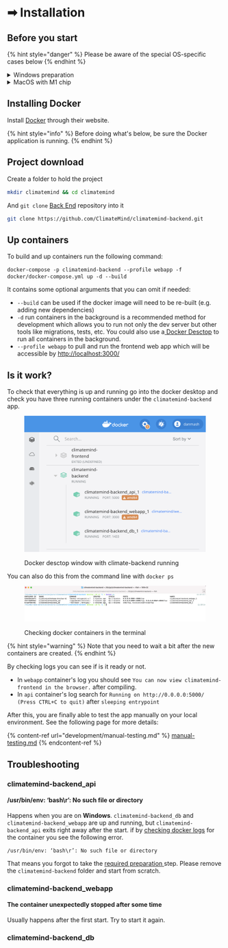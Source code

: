 # ➡ Installation

## Before you start

{% hint style="danger" %}
Please be aware of the special OS-specific cases below
{% endhint %}

<details>

<summary>Windows preparation</summary>

Windows users may experience problems with building or starting the containers if your system automatically converts Unix line endings ('\n') to DOS line endings ('\r\n'). You can prevent this from happening by running the command below.

```bash
git config --global core.autocrlf false
```

</details>

<details>

<summary>MacOS with M1 chip</summary>

M1 chip requires a special \`yml\` file. Use \`docker/docker-compose.m1.yml\` file in the commands below.

</details>

## Installing Docker

Install [Docker](https://www.docker.com/products/docker-desktop) through their website.

{% hint style="info" %}
Before doing what's below, be sure the Docker application is running.
{% endhint %}

## Project download

Create a folder to hold the project&#x20;

```bash
mkdir climatemind && cd climatemind
```

And `git clone` [Back End](https://github.com/ClimateMind/climatemind-backend) repository into it

```bash
git clone https://github.com/ClimateMind/climatemind-backend.git
```

## Up containers

To build and up containers run the following command:

```
docker-compose -p climatemind-backend --profile webapp -f docker/docker-compose.yml up -d --build
```

It contains some optional arguments that you can omit if needed:

* `--build` can be used if the docker image will need to be re-built (e.g. adding new dependencies)
* `-d` run containers in the background is a recommended method for development which allows you to run not only the dev server but other tools like migrations, tests, etc. You could also use a[ Docker Desctop](https://www.docker.com/products/docker-desktop/) to run all containers in the background.
* `--profile webapp` to pull and run the frontend web app which will be accessible by [http://localhost:3000/](http://localhost:3000/)

## Is it work?

To check that everything is up and running go into the docker desktop and check you have three running containers under the `climatemind-backend` app.&#x20;

<figure><img src="../.gitbook/assets/Screenshot 2022-11-08 at 11.17.42.png" alt=""><figcaption><p>Docker desctop window with climate-backend running</p></figcaption></figure>

You can also do this from the command line with `docker ps`

<figure><img src="../.gitbook/assets/Screenshot 2022-11-08 at 11.20.30.png" alt=""><figcaption><p>Checking docker containers in the terminal</p></figcaption></figure>

{% hint style="warning" %}
Note that you need to wait a bit after the new containers are created.
{% endhint %}

By checking logs you can see if is it ready or not.

* In `webapp` container's log you should see `You can now view climatemind-frontend in the browser.` after compiling.
* In `api` container's log search for `Running on http://0.0.0.0:5000/ (Press CTRL+C to quit)` after `sleeping entrypoint`

After this, you are finally able to test the app manually on your local environment. See the following page for more details:

{% content-ref url="development/manual-testing.md" %}
[manual-testing.md](development/manual-testing.md)
{% endcontent-ref %}

## Troubleshooting

### climatemind-backend\_api&#x20;

#### /usr/bin/env: ‘bash\r’: No such file or directory

Happens when you are on **Windows**. `climatemind-backend_db`  and `climatemind-backend_webapp` are up and running, but  `climatemind-backend_api` exits right away after the start. if by [checking docker logs](work-with-docker.md#check-the-docker-container-logs) for the container you see the following error.

```
/usr/bin/env: ‘bash\r’: No such file or directory
```

That means you forgot to take the [required preparation ](installation.md#before-you-start)step. Please remove the `climatemind-backend` folder and start from scratch.

### climatemind-backend\_webapp

#### The container unexpectedly stopped after some time

Usually happens after the first start. Try to start it again.

### climatemind-backend\_db
